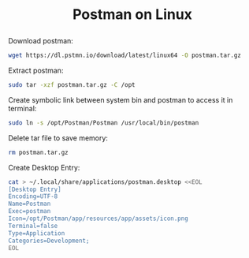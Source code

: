 <h1 align="center">

Postman on Linux

</h1>

Download postman:
```bash
wget https://dl.pstmn.io/download/latest/linux64 -O postman.tar.gz
```
Extract postman:
```bash
sudo tar -xzf postman.tar.gz -C /opt
```
Create symbolic link between system bin and postman to access it in terminal:
```bash
sudo ln -s /opt/Postman/Postman /usr/local/bin/postman
```
Delete tar file to save memory:
```bash
rm postman.tar.gz
````
Create Desktop Entry:

```bash
cat > ~/.local/share/applications/postman.desktop <<EOL
[Desktop Entry]
Encoding=UTF-8
Name=Postman
Exec=postman
Icon=/opt/Postman/app/resources/app/assets/icon.png
Terminal=false
Type=Application
Categories=Development;
EOL
```
